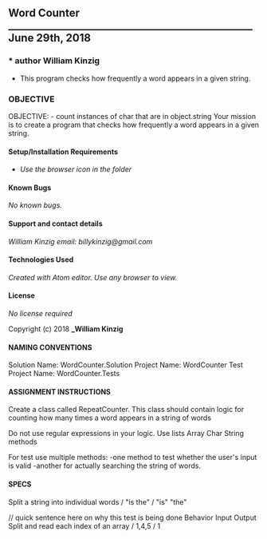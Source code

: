 ## Word Counter _________________________________________________ June 29th, 2018
### * author William Kinzig

 * This program checks how frequently a word appears in a given string.

### OBJECTIVE

OBJECTIVE: - count instances of char that are in object.string
Your mission is to create a program that checks how frequently a word appears in a given string.

#### Setup/Installation Requirements

* _Use the browser icon in the folder_

#### Known Bugs

_No known bugs._

#### Support and contact details

_William Kinzig email: billykinzig@gmail.com_

#### Technologies Used

_Created with Atom editor.  Use any browser to view._

#### License

*No license required*

Copyright (c) 2018 **_William Kinzig**

#### NAMING CONVENTIONS

Solution Name: WordCounter.Solution
Project Name: WordCounter
Test Project Name: WordCounter.Tests

#### ASSIGNMENT INSTRUCTIONS

Create a class called RepeatCounter. This class should contain logic for counting
how many times a word appears in a string of words

Do not use regular expressions in your logic.
Use lists Array Char String methods

For test use multiple methods:
-one method to test whether the user's input is valid
-another for actually searching the string of words.

#### SPECS

Split a string into individual words / "is the" / "is" "the"

// quick sentence here on why this test is being done
          Behavior		                 Input  Output
Split and read each index of an array / 1,4,5 / 1
